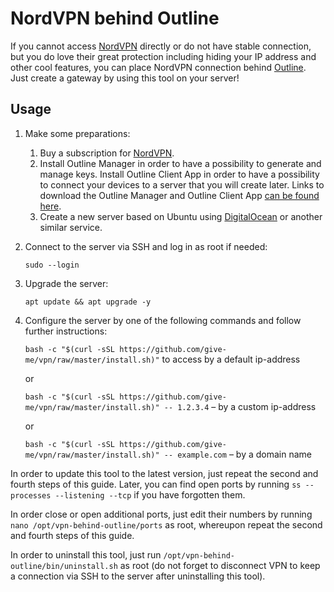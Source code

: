 # NordVPN behind Outline

If you cannot access [NordVPN](https://nordvpn.com/) directly or do not have stable connection, but you do love their
great protection including hiding your IP address and other cool features, you can place NordVPN connection
behind [Outline](https://getoutline.org/). Just create a gateway by using this tool on your server!

## Usage

1. Make some preparations:
    1. Buy a subscription for [NordVPN](https://nordvpn.com/).
    1. Install Outline Manager in order to have a possibility to generate and manage keys. Install Outline Client App in
       order to have a possibility to connect your devices to a server that you will create later. Links to download the
       Outline Manager and Outline Client App [can be found here](https://getoutline.org/).
    1. Create a new server based on Ubuntu using [DigitalOcean](https://digitalocean.com/) or another similar service.

2. Connect to the server via SSH and log in as root if needed:

   ```sudo --login```

3. Upgrade the server:

   ```apt update && apt upgrade -y```

4. Configure the server by one of the following commands and follow further instructions:

   ```bash -c "$(curl -sSL https://github.com/give-me/vpn/raw/master/install.sh)"``` to access by a default ip-address

   or

   ```bash -c "$(curl -sSL https://github.com/give-me/vpn/raw/master/install.sh)" -- 1.2.3.4``` – by a custom ip-address

   or

   ```bash -c "$(curl -sSL https://github.com/give-me/vpn/raw/master/install.sh)" -- example.com``` – by a domain name

In order to update this tool to the latest version, just repeat the second and fourth steps of this guide. Later, you
can find open ports by running ```ss --processes --listening --tcp``` if you have forgotten them.

In order close or open additional ports, just edit their numbers by running ```nano /opt/vpn-behind-outline/ports``` as
root, whereupon repeat the second and fourth steps of this guide.

In order to uninstall this tool, just run ```/opt/vpn-behind-outline/bin/uninstall.sh``` as root (do not forget to
disconnect VPN to keep a connection via SSH to the server after uninstalling this tool).